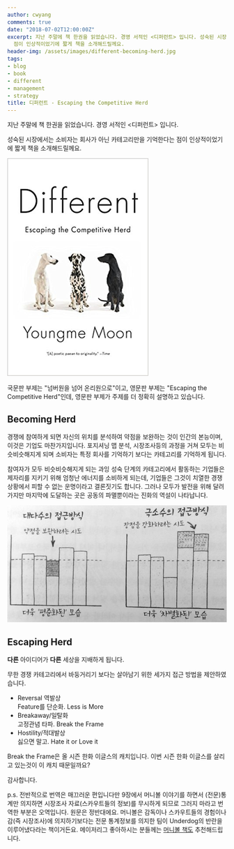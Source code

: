 ```yaml
---
author: cwyang
comments: true
date: "2018-07-02T12:00:00Z"
excerpt: 지난 주말에 책 한권을 읽었습니다. 경영 서적인 <디퍼런트> 입니다. 성숙된 시장에서는 소비자는 회사가 아닌 카테고리만을 기억한다는
  점이 인상적이었기에 짧게 책을 소개해드릴께요.
header-img: /assets/images/different-becoming-herd.jpg
tags:
- blog
- book
- different
- management
- strategy
title: 디퍼런트 - Escaping the Competitive Herd
---
```

지난 주말에 책 한권을 읽었습니다. 경영 서적인 <디퍼런트> 입니다.

성숙된 시장에서는 소비자는 회사가 아닌 카테고리만을 기억한다는 점이 인상적이었기에 짧게 책을 소개해드릴께요.

![Different - by Y.M.Moon](/assets/images/different-cover.jpg)

국문판 부제는 "넘버원을 넘어 온리원으로"이고, 영문판 부제는 "Escaping the Competitive Herd"인데, 영문판 부제가 주제를 더 정확히 설명하고 있습니다.

## Becoming Herd

경쟁에 참여하게 되면 자신의 위치를 분석하여 약점을 보완하는 것이 인간의 본능이며, 이것은 기업도 마찬가지입니다. 포지셔닝 맵 분석, 시장조사등의 과정을 거쳐 모두는 비슷비슷해지게 되며 소비자는 특정 회사를 기억하기 보다는 카테고리를 기억하게 됩니다.

참여자가 모두 비슷비슷해지게 되는 과잉 성숙 단계의 카테고리에서 활동하는 기업들은 제자리를 지키기 위해 엄청난 에너지를 소비하게 되는데, 기업들은 그것이 치열한 경쟁 상황에서 피할 수 없는 운명이라고 결론짓기도 합니다. 그러나 모두가 발전을 위해 달려가지만 마지막에 도달하는 곳은 공동의 파멸뿐이라는 진화의 역설이 나타납니다.

![Becoming Herd](/assets/images/different-becoming-herd.jpg)

## Escaping Herd

**다른** 아이디어가 **다른** 세상을 지배하게 됩니다.

무한 경쟁 카테고리에서 바둥거리기 보다는 살아남기 위한 세가지 접근 방법을 제안하였습니다. 

  - Reversal 역발상  
    Feature를 단순화. Less is More
  - Breakaway/일탈화  
    고정관념 타파. Break the Frame
  - Hostility/적대발상  
    싫으면 말고. Hate it or Love it

Break the Frame은 올 시즌 한화 이글스의 캐치입니다. 이번 시즌 한화 이글스를 살리고 있는것이 이 캐치 때문일까요?
			
감사합니다.

p.s. 전반적으로 번역은 매끄러운 편입니다만  9장에서 머니볼 이야기를 하면서 (전문)통계만 의지하면 시장조사 자료(스카우트들의 정보)를 무시하게 되므로 그러지 마라고 번역한 부분은 오역입니다. 원문은 정반대에요.  머니볼은 감독이나 스카우트들의 경험이나 감(즉 시장조사)에 의지하기보다는 전문 통계정보를 의지한 팀이 Underdog의 반란을 이루어냈다라는 책이거든요. 메이저리그 좋아하시는 분들께는 [머니볼 책도](http://a.co/2orsCkM) 추천해드립니다.
